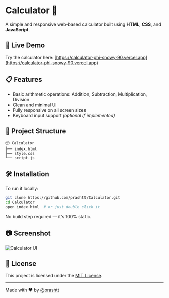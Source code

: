 # Calculator 🔢

A simple and responsive web-based calculator built using **HTML**, **CSS**, and **JavaScript**.

## 🚀 Live Demo

Try the calculator here: [https://calculator-phi-snowy-90.vercel.app](https://calculator-phi-snowy-90.vercel.app)

## 📋 Features

- Basic arithmetic operations: Addition, Subtraction, Multiplication, Division
- Clean and minimal UI
- Fully responsive on all screen sizes
- Keyboard input support *(optional if implemented)*

## 📁 Project Structure

```
📦 Calculator
├── index.html
├── style.css
└── script.js
```

## 🛠️ Installation

To run it locally:

```bash
git clone https://github.com/prashtt/Calculator.git
cd Calculator
open index.html  # or just double click it
```

No build step required — it's 100% static.

## 📷 Screenshot

![Calculator UI](screenshot.png) <!-- Optional: Add a real screenshot or remove this line -->

## 📄 License

This project is licensed under the [MIT License](LICENSE).

---

Made with ❤️ by [@prashtt](https://github.com/prashtt)


